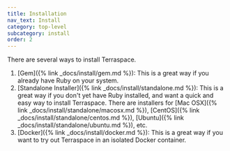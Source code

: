 ```yaml
---
title: Installation
nav_text: Install
category: top-level
subcategory: install
order: 2
---
```


There are several ways to install Terraspace.

1. [Gem]({% link _docs/install/gem.md %}): This is a great way if you already have Ruby on your system.
2. [Standalone Installer]({% link _docs/install/standalone.md %}): This is a great way if you don't yet have Ruby installed, and want a quick and easy way to install Terraspace. There are installers for [Mac OSX]({% link _docs/install/standalone/macosx.md %}), [CentOS]({% link _docs/install/standalone/centos.md %}), [Ubuntu]({% link _docs/install/standalone/ubuntu.md %}), etc.
3. [Docker]({% link _docs/install/docker.md %}): This is a great way if you want to try out Terraspace in an isolated Docker container.
